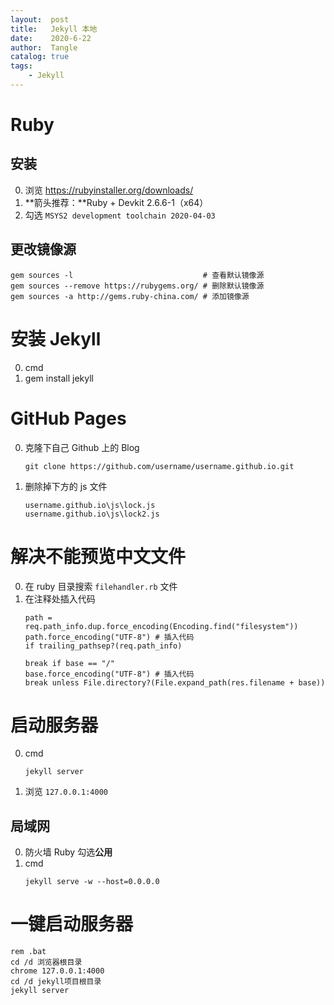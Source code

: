 ```yaml
---
layout:  post
title:   Jekyll 本地
date:    2020-6-22
author:  Tangle
catalog: true
tags:
    - Jekyll
---
```


# Ruby

## 安装

0. 浏览 <https://rubyinstaller.org/downloads/>
0. **箭头推荐：**Ruby + Devkit 2.6.6-1（x64）
0. 勾选 `MSYS2 development toolchain 2020-04-03`

## 更改镜像源

```
gem sources -l                             # 查看默认镜像源
gem sources --remove https://rubygems.org/ # 删除默认镜像源
gem sources -a http://gems.ruby-china.com/ # 添加镜像源
```

# 安装 Jekyll

0. cmd
0. gem install jekyll

# GitHub Pages

0. 克隆下自己 Github 上的 Blog
    ```
    git clone https://github.com/username/username.github.io.git
    ```
0. 删除掉下方的 js 文件
    ```
    username.github.io\js\lock.js
    username.github.io\js\lock2.js
    ```

# 解决不能预览中文文件

0. 在 ruby 目录搜索 `filehandler.rb` 文件
0. 在注释处插入代码
    ```
    path = req.path_info.dup.force_encoding(Encoding.find("filesystem"))
    path.force_encoding("UTF-8") # 插入代码
    if trailing_pathsep?(req.path_info)

    break if base == "/"
    base.force_encoding("UTF-8") # 插入代码
    break unless File.directory?(File.expand_path(res.filename + base))
    ```

# 启动服务器

0. cmd
    ```
    jekyll server
    ```
0. 浏览 `127.0.0.1:4000`

## 局域网

0. 防火墙 Ruby 勾选**公用**
0. cmd
    ```shell
    jekyll serve -w --host=0.0.0.0
    ```

# 一键启动服务器

```
rem .bat
cd /d 浏览器根目录
chrome 127.0.0.1:4000
cd /d jekyll项目根目录
jekyll server
```
